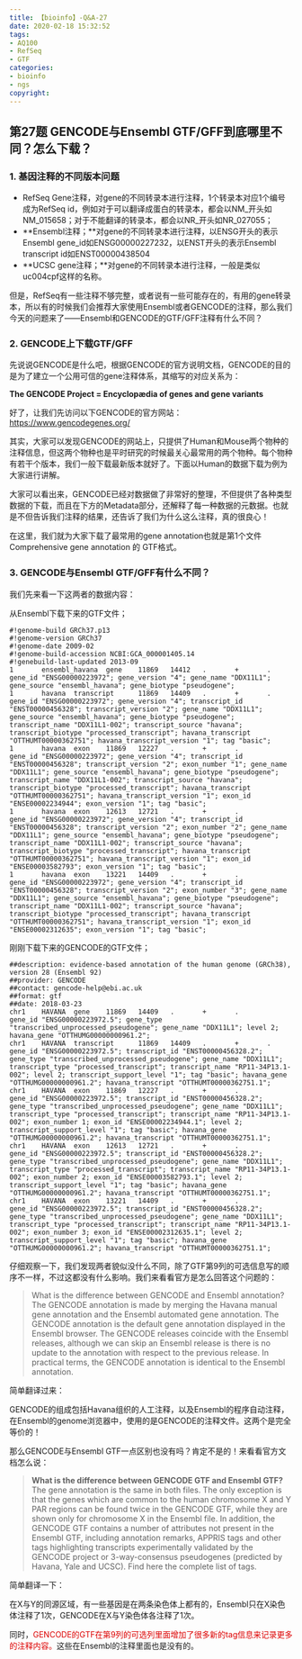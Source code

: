```yaml
---
title: 【bioinfo】-Q&A-27
date: 2020-02-18 15:32:52
tags:
- AQ100
- RefSeq
- GTF
categories:
- bioinfo
- ngs
copyright:
---
```

## 第27题 GENCODE与Ensembl GTF/GFF到底哪里不同？怎么下载？

### 1. 基因注释的不同版本问题


* RefSeq Gene注释，对gene的不同转录本进行注释，1个转录本对应1个编号成为RefSeq id，例如对于可以翻译成蛋白的转录本，都会以NM_开头如NM_015658；对于不能翻译的转录本，都会以NR_开头如NR_027055；
* **Ensembl注释；**对gene的不同转录本进行注释，以ENSG开头的表示Ensembl gene_id如ENSG00000227232，以ENST开头的表示Ensembl transcript id如ENST00000438504
* **UCSC gene注释；**对gene的不同转录本进行注释，一般是类似uc004cpf这样的名称。

但是，RefSeq有一些注释不够完整，或者说有一些可能存在的，有用的gene转录本，所以有的时候我们会推荐大家使用Ensembl或者GENCODE的注释，那么我们今天的问题来了——Ensembl和GENCODE的GTF/GFF注释有什么不同？

### 2. GENCODE上下载GTF/GFF
先说说GENCODE是什么吧，根据GENCODE的官方说明文档，GENCODE的目的是为了建立一个公用可信的gene注释体系，其缩写的对应关系为：

**The GENCODE Project = Encyclopædia of genes and gene variants**

好了，让我们先访问以下GENCODE的官方网站：https://www.gencodegenes.org/

其实，大家可以发现GENCODE的网站上，只提供了Human和Mouse两个物种的注释信息，但这两个物种也是平时研究的时候最关心最常用的两个物种。每个物种有若干个版本，我们一般下载最新版本就好了。下面以Human的数据下载为例为大家进行讲解。

大家可以看出来，GENCODE已经对数据做了非常好的整理，不但提供了各种类型数据的下载，而且在下方的Metadata部分，还解释了每一种数据的元数据。也就是不但告诉我们注释的结果，还告诉了我们为什么这么注释，真的很良心！

在这里，我们就为大家下载了最常用的gene annotation也就是第1个文件Comprehensive gene annotation 的 GTF格式。

### 3. GENCODE与Ensembl GTF/GFF有什么不同？
我们先来看一下这两者的数据内容：

从Ensembl下载下来的GTF文件；
```
#!genome-build GRCh37.p13
#!genome-version GRCh37
#!genome-date 2009-02
#!genome-build-accession NCBI:GCA_000001405.14
#!genebuild-last-updated 2013-09
1       ensembl_havana  gene    11869   14412   .       +       .       gene_id "ENSG00000223972"; gene_version "4"; gene_name "DDX11L1"; gene_source "ensembl_havana"; gene_biotype "pseudogene";
1       havana  transcript      11869   14409   .       +       .       gene_id "ENSG00000223972"; gene_version "4"; transcript_id "ENST00000456328"; transcript_version "2"; gene_name "DDX11L1"; gene_source "ensembl_havana"; gene_biotype "pseudogene"; transcript_name "DDX11L1-002"; transcript_source "havana"; transcript_biotype "processed_transcript"; havana_transcript "OTTHUMT00000362751"; havana_transcript_version "1"; tag "basic";
1       havana  exon    11869   12227   .       +       .       gene_id "ENSG00000223972"; gene_version "4"; transcript_id "ENST00000456328"; transcript_version "2"; exon_number "1"; gene_name "DDX11L1"; gene_source "ensembl_havana"; gene_biotype "pseudogene"; transcript_name "DDX11L1-002"; transcript_source "havana"; transcript_biotype "processed_transcript"; havana_transcript "OTTHUMT00000362751"; havana_transcript_version "1"; exon_id "ENSE00002234944"; exon_version "1"; tag "basic";
1       havana  exon    12613   12721   .       +       .       gene_id "ENSG00000223972"; gene_version "4"; transcript_id "ENST00000456328"; transcript_version "2"; exon_number "2"; gene_name "DDX11L1"; gene_source "ensembl_havana"; gene_biotype "pseudogene"; transcript_name "DDX11L1-002"; transcript_source "havana"; transcript_biotype "processed_transcript"; havana_transcript "OTTHUMT00000362751"; havana_transcript_version "1"; exon_id "ENSE00003582793"; exon_version "1"; tag "basic";
1       havana  exon    13221   14409   .       +       .       gene_id "ENSG00000223972"; gene_version "4"; transcript_id "ENST00000456328"; transcript_version "2"; exon_number "3"; gene_name "DDX11L1"; gene_source "ensembl_havana"; gene_biotype "pseudogene"; transcript_name "DDX11L1-002"; transcript_source "havana"; transcript_biotype "processed_transcript"; havana_transcript "OTTHUMT00000362751"; havana_transcript_version "1"; exon_id "ENSE00002312635"; exon_version "1"; tag "basic";
```
刚刚下载下来的GENCODE的GTF文件；
```
##description: evidence-based annotation of the human genome (GRCh38), version 28 (Ensembl 92)
##provider: GENCODE
##contact: gencode-help@ebi.ac.uk
##format: gtf
##date: 2018-03-23
chr1    HAVANA  gene    11869   14409   .       +       .       gene_id "ENSG00000223972.5"; gene_type "transcribed_unprocessed_pseudogene"; gene_name "DDX11L1"; level 2; havana_gene "OTTHUMG00000000961.2";
chr1    HAVANA  transcript      11869   14409   .       +       .       gene_id "ENSG00000223972.5"; transcript_id "ENST00000456328.2"; gene_type "transcribed_unprocessed_pseudogene"; gene_name "DDX11L1"; transcript_type "processed_transcript"; transcript_name "RP11-34P13.1-002"; level 2; transcript_support_level "1"; tag "basic"; havana_gene "OTTHUMG00000000961.2"; havana_transcript "OTTHUMT00000362751.1";
chr1    HAVANA  exon    11869   12227   .       +       .       gene_id "ENSG00000223972.5"; transcript_id "ENST00000456328.2"; gene_type "transcribed_unprocessed_pseudogene"; gene_name "DDX11L1"; transcript_type "processed_transcript"; transcript_name "RP11-34P13.1-002"; exon_number 1; exon_id "ENSE00002234944.1"; level 2; transcript_support_level "1"; tag "basic"; havana_gene "OTTHUMG00000000961.2"; havana_transcript "OTTHUMT00000362751.1";
chr1    HAVANA  exon    12613   12721   .       +       .       gene_id "ENSG00000223972.5"; transcript_id "ENST00000456328.2"; gene_type "transcribed_unprocessed_pseudogene"; gene_name "DDX11L1"; transcript_type "processed_transcript"; transcript_name "RP11-34P13.1-002"; exon_number 2; exon_id "ENSE00003582793.1"; level 2; transcript_support_level "1"; tag "basic"; havana_gene "OTTHUMG00000000961.2"; havana_transcript "OTTHUMT00000362751.1";
chr1    HAVANA  exon    13221   14409   .       +       .       gene_id "ENSG00000223972.5"; transcript_id "ENST00000456328.2"; gene_type "transcribed_unprocessed_pseudogene"; gene_name "DDX11L1"; transcript_type "processed_transcript"; transcript_name "RP11-34P13.1-002"; exon_number 3; exon_id "ENSE00002312635.1"; level 2; transcript_support_level "1"; tag "basic"; havana_gene "OTTHUMG00000000961.2"; havana_transcript "OTTHUMT00000362751.1";
```
仔细观察一下，我们发现两者貌似没什么不同，除了GTF第9列的可选信息写的顺序不一样，不过这都没有什么影响。我们来看看官方是怎么回答这个问题的：

>What is the difference between GENCODE and Ensembl annotation?
The GENCODE annotation is made by merging the Havana manual gene annotation and the Ensembl automated gene annotation. The GENCODE annotation is the default gene annotation displayed in the Ensembl browser. The GENCODE releases coincide with the Ensembl releases, although we can skip an Ensembl release is there is no update to the annotation with respect to the previous release. In practical terms, the GENCODE annotation is identical to the Ensembl annotation.

简单翻译过来：

GENCODE的组成包括Havana组织的人工注释，以及Ensembl的程序自动注释，在Ensembl的genome浏览器中，使用的是GENCODE的注释文件。这两个是完全等价的！

那么GENCODE与Ensembl GTF一点区别也没有吗？肯定不是的！来看看官方文档怎么说：

>**What is the difference between GENCODE GTF and Ensembl GTF?**
>The gene annotation is the same in both files. The only exception is that the genes which are common to the human chromosome X and Y PAR regions can be found twice in the GENCODE GTF, while they are shown only for chromosome X in the Ensembl file.
In addition, the GENCODE GTF contains a number of attributes not present in the Ensembl GTF, including annotation remarks, APPRIS tags and other tags highlighting transcripts experimentally validated by the GENCODE project or 3-way-consensus pseudogenes (predicted by Havana, Yale and UCSC). Find here the complete list of tags.

简单翻译一下：

在X与Y的同源区域，有一些基因是在两条染色体上都有的，Ensembl只在X染色体注释了1次，GENCODE在X与Y染色体各注释了1次。

同时，<font color="#dd0000">GENCODE的GTF在第9列的可选列里面增加了很多新的tag信息来记录更多的注释内容。</font>这些在Ensembl的注释里面也是没有的。
